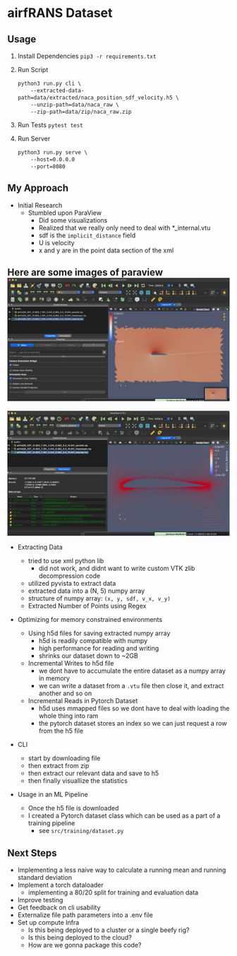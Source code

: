 # airfRANS Dataset

## Usage
1. Install Dependencies
    `pip3 -r requirements.txt`
2. Run Script
    ```
    python3 run.py cli \                               
        --extracted-data-path=data/extracted/naca_position_sdf_velocity.h5 \
        --unzip-path=data/naca_raw \
        --zip-path=data/zip/naca_raw.zip
    ```
3. Run Tests
    `pytest test`

4. Run Server
    ```
    python3 run.py serve \
        --host=0.0.0.0
        --port=8080
    ```

## My Approach
- Initial Research
    - Stumbled upon ParaView
        - Did some visualizations
        - Realized that we really only need to deal with *_internal.vtu
        - sdf is the `implicit_distance` field
        - U is velocity
        - x and y are in the point data section of the xml


Here are some images of paraview 
![Visualize the velocity data](doc/assets/u_x_paraview.png)
---
![Visualize the sdf data](doc/assets/sdf_paraview.png)
- Extracting Data
    - tried to use xml python lib
        - did not work, and didnt want to write custom VTK zlib decompression code
    - utilized pyvista to extract data
    - extracted data into a (N, 5) numpy array 
    - structure of numpy array:
        `(x, y, sdf, v_x, v_y)`
    - Extracted Number of Points using Regex

- Optimizing for memory constrained environments
    - Using h5d files for saving extracted numpy array
        - h5d is readily compatible with numpy
        - high performance for reading and writing
        - shrinks our dataset down to ~2GB
    - Incremental Writes to h5d file
        - we dont have to accumulate the entire dataset as a numpy array in memory
        - we can write a dataset from a `.vtu` file then close it, and extract another and so on
    - Incremental Reads in Pytorch Dataset
        - h5d uses mmapped files so we dont have to deal with loading the whole thing into ram
        - the pytorch dataset stores an index so we can just request a row from the h5 file
- CLI
    - start by downloading file
    - then extract from zip
    - then extract our relevant data and save to h5
    - then finally visuallize the statistics

- Usage in an ML Pipeline
    - Once the h5 file is downloaded
    - I created a Pytorch dataset class which can be used as a part of a training pipeline 
        - see `src/training/dataset.py`



## Next Steps
- Implementing a less naive way to calculate a running mean and running standard deviation
- Implement a torch dataloader
    - implementing a 80/20 split for training and evaluation data
- Improve testing
- Get feedback on cli usability
- Externalize file path parameters into a .env file
- Set up compute Infra
    - Is this being deployed to a cluster or a single beefy rig?
    - Is this being deployed to the cloud?
    - How are we gonna package this code?
